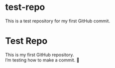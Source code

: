 # test-repo
This is a test repository for my first GitHub commit.
# Test Repo

This is my first GitHub repository.  
I’m testing how to make a commit. 🚀

